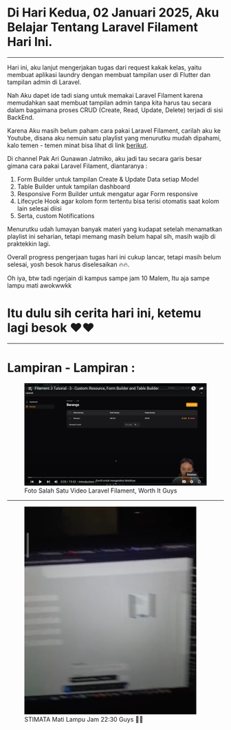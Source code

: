 <h1><strong>Di Hari Kedua, 02 Januari 2025, Aku Belajar Tentang Laravel Filament Hari Ini.
</strong></h1>
<hr>
<p>
Hari ini, aku lanjut mengerjakan tugas dari request kakak kelas, yaitu membuat aplikasi laundry dengan membuat tampilan user di Flutter dan tampilan admin di Laravel.

Nah Aku dapet ide tadi siang untuk memakai Laravel Filament karena memudahkan saat membuat tampilan admin tanpa kita harus tau secara dalam bagaimana proses CRUD (Create, Read, Update, Delete) terjadi di sisi BackEnd.

Karena Aku masih belum paham cara pakai Laravel Filament, carilah aku ke Youtube, disana aku nemuin satu playlist yang menurutku mudah dipahami, kalo temen - temen minat bisa lihat di link <a href="https://www.youtube.com/playlist?list=PLyqDBCxAsB_Tan60LTYv9rHKIlggEzQIk">berikut</a>.

Di channel Pak Ari Gunawan Jatmiko, aku jadi tau secara garis besar gimana cara pakai Laravel Filament, diantaranya :

1. Form Builder untuk tampilan Create & Update Data setiap Model
2. Table Builder untuk tampilan dashboard
3. Responsive Form Builder untuk mengatur agar Form responsive
4. Lifecycle Hook agar kolom form tertentu bisa terisi otomatis saat kolom lain selesai diisi
5. Serta, custom Notifications

Menurutku udah lumayan banyak materi yang kudapat setelah menamatkan playlist ini seharian, tetapi memang masih belum hapal sih, masih wajib di praktekkin lagi.

Overall progress pengerjaan tugas hari ini cukup lancar, tetapi masih belum selesai, yosh besok harus diselesaikan 🔥🔥.

Oh iya, btw tadi ngerjain di kampus sampe jam 10 Malem, Itu aja sampe lampu mati awokwwkk
</p>

<h1>Itu dulu sih cerita hari ini, ketemu lagi besok ♥♥</h1>
<hr>
<h1>Lampiran - Lampiran :</h1>
<figure>
  <img src="video.png" width="800" alt="Foto Belajar Filament" />
  <figcaption>Foto Salah Satu Video Laravel Filament, Worth It Guys</figcaption>
</figure>
<hr>
<figure>
  <img src="mati_lampu.jpeg" width="400" alt="Foto STIMATA Mati Lampu" />
  <figcaption>STIMATA Mati Lampu Jam 22:30 Guys 🤣🤣</figcaption>
</figure>